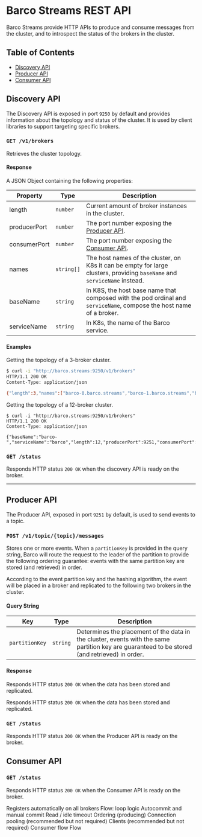 # Barco Streams REST API

Barco Streams provide HTTP APIs to produce and consume messages from the cluster, and to introspect the
status of the brokers in the cluster.

## Table of Contents

- [Discovery API](#discovery-api)
- [Producer API](#producer-api)
- [Consumer API](#consumer-api)

## Discovery API

The Discovery API is exposed in port `9250` by default and provides information about the topology and status of the
cluster. It is used by client libraries to support targeting specific brokers.

### `GET /v1/brokers`

Retrieves the cluster topology.

#### Response

A JSON Object containing the following properties:

| Property | Type | Description |
| -------- | ---- | ----------- |
| length | `number` | Current amount of broker instances in the cluster. |
| producerPort | `number` | The port number exposing the [Producer API](#producer-api). |
| consumerPort | `number` | The port number exposing the [Consumer API](#consumer-api). |
| names | `string[]` | The host names of the cluster, on K8s it can be empty for large clusters, providing `baseName` and `serviceName` instead. |
| baseName | `string` | In K8S, the host base name that composed with the pod ordinal and `serviceName`, compose the host name of a broker. |
| serviceName | `string` | In K8s, the name of the Barco service. |


#### Examples

Getting the topology of a 3-broker cluster.

```bash
$ curl -i "http://barco.streams:9250/v1/brokers"
HTTP/1.1 200 OK
Content-Type: application/json

{"length":3,"names":["barco-0.barco.streams","barco-1.barco.streams","barco-2.barco.streams"],"producerPort":9251,"consumerPort":9252}
```

Getting the topology of a 12-broker cluster.

```shell
$ curl -i "http://barco.streams:9250/v1/brokers"
HTTP/1.1 200 OK
Content-Type: application/json

{"baseName":"barco-","serviceName":"barco","length":12,"producerPort":9251,"consumerPort":9252}
```

### `GET /status`

Responds HTTP status `200 OK` when the discovery API is ready on the broker.

-----

## Producer API

The Producer API, exposed in port `9251` by default, is used to send events to a topic.

### `POST /v1/topic/{topic}/messages`

Stores one or more events. When a `partitionKey` is provided in the query string, Barco will route the request to the
leader of the partition to provide the following ordering guarantee: events with the same partition key are stored
(and retrieved) in order.

According to the event partition key and the hashing algorithm, the event will be placed in a broker and replicated to
the following two brokers in the cluster.

#### Query String

| Key | Type | Description |
| --- | ---- | ----------- |
| `partitionKey` | `string` | Determines the placement of the data in the cluster, events with the same partition key are guaranteed to be stored (and retrieved) in order. |

#### Response

Responds HTTP status `200 OK` when the data has been stored and replicated.

Responds HTTP status `200 OK` when the data has been stored and replicated.

### `GET /status`

Responds HTTP status `200 OK` when the Producer API is ready on the broker.

## Consumer API



### `GET /status`

Responds HTTP status `200 OK` when the Consumer API is ready on the broker.


Registers automatically on all brokers
Flow: loop logic
Autocommit and manual commit
Read / idle timeout
Ordering (producing)
Connection pooling (recommended but not required)
Clients (recommended but not required)
Consumer flow Flow
